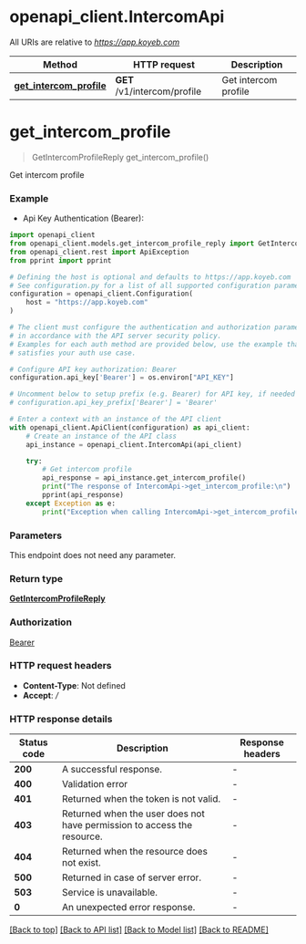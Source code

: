 # openapi_client.IntercomApi

All URIs are relative to *https://app.koyeb.com*

Method | HTTP request | Description
------------- | ------------- | -------------
[**get_intercom_profile**](IntercomApi.md#get_intercom_profile) | **GET** /v1/intercom/profile | Get intercom profile


# **get_intercom_profile**
> GetIntercomProfileReply get_intercom_profile()

Get intercom profile

### Example

* Api Key Authentication (Bearer):

```python
import openapi_client
from openapi_client.models.get_intercom_profile_reply import GetIntercomProfileReply
from openapi_client.rest import ApiException
from pprint import pprint

# Defining the host is optional and defaults to https://app.koyeb.com
# See configuration.py for a list of all supported configuration parameters.
configuration = openapi_client.Configuration(
    host = "https://app.koyeb.com"
)

# The client must configure the authentication and authorization parameters
# in accordance with the API server security policy.
# Examples for each auth method are provided below, use the example that
# satisfies your auth use case.

# Configure API key authorization: Bearer
configuration.api_key['Bearer'] = os.environ["API_KEY"]

# Uncomment below to setup prefix (e.g. Bearer) for API key, if needed
# configuration.api_key_prefix['Bearer'] = 'Bearer'

# Enter a context with an instance of the API client
with openapi_client.ApiClient(configuration) as api_client:
    # Create an instance of the API class
    api_instance = openapi_client.IntercomApi(api_client)

    try:
        # Get intercom profile
        api_response = api_instance.get_intercom_profile()
        print("The response of IntercomApi->get_intercom_profile:\n")
        pprint(api_response)
    except Exception as e:
        print("Exception when calling IntercomApi->get_intercom_profile: %s\n" % e)
```



### Parameters

This endpoint does not need any parameter.

### Return type

[**GetIntercomProfileReply**](GetIntercomProfileReply.md)

### Authorization

[Bearer](../README.md#Bearer)

### HTTP request headers

 - **Content-Type**: Not defined
 - **Accept**: */*

### HTTP response details

| Status code | Description | Response headers |
|-------------|-------------|------------------|
**200** | A successful response. |  -  |
**400** | Validation error |  -  |
**401** | Returned when the token is not valid. |  -  |
**403** | Returned when the user does not have permission to access the resource. |  -  |
**404** | Returned when the resource does not exist. |  -  |
**500** | Returned in case of server error. |  -  |
**503** | Service is unavailable. |  -  |
**0** | An unexpected error response. |  -  |

[[Back to top]](#) [[Back to API list]](../README.md#documentation-for-api-endpoints) [[Back to Model list]](../README.md#documentation-for-models) [[Back to README]](../README.md)


